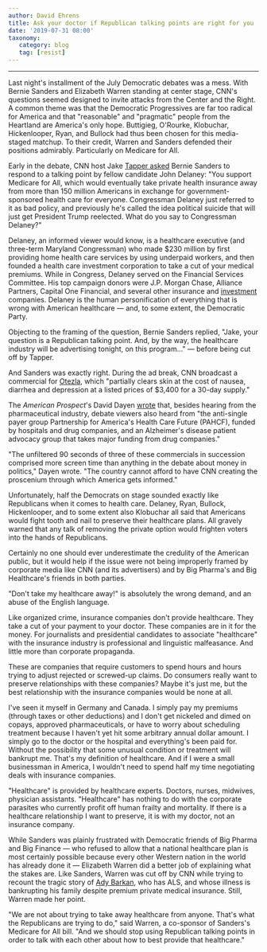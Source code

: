 ```yaml
---
author: David Ehrens
title: Ask your doctor if Republican talking points are right for you
date: '2019-07-31 08:00'
taxonomy:
   category: blog
   tag: [resist]
---
```

---
Last night's installment of the July Democratic debates was a mess. With Bernie Sanders and Elizabeth Warren standing at center stage, CNN's questions seemed designed to invite attacks from the Center and the Right. A common theme was that the Democratic Progressives are far too radical for America and that "reasonable" and "pragmatic" people from the Heartland are America's only hope. Buttigieg, O'Rourke, Klobuchar, Hickenlooper, Ryan, and Bullock had thus been chosen for this media-staged matchup. To their credit, Warren and Sanders defended their positions admirably. Particularly on Medicare for All.

Early in the debate, CNN host Jake [Tapper asked](https://www.vox.com/2019/7/30/20748009/democratic-debate-cnn-moderator-questions-republican-talking-points-bernie-sanders) Bernie Sanders to respond to a talking point by fellow candidate John Delaney: "You support Medicare for All, which would eventually take private health insurance away from more than 150 million Americans in exchange for government-sponsored health care for everyone. Congressman Delaney just referred to it as bad policy, and previously he's called the idea political suicide that will just get President Trump reelected. What do you say to Congressman Delaney?"

Delaney, an informed viewer would know, is a healthcare executive (and three-term Maryland Congressman) who made \$230 million by first providing home health care services by using underpaid workers, and then founded a health care investment corporation to take a cut of your medical premiums. While in Congress, Delaney served on the Financial Services Committee. His top campaign donors were J.P. Morgan Chase, Alliance Partners, Capital One Financial, and several other insurance and [investment](https://www.bloomberg.com/profile/company/735609Q:US) companies. Delaney is the human personification of everything that is wrong with American healthcare — and, to some extent, the Democratic Party.

Objecting to the framing of the question, Bernie Sanders replied, "Jake, your question is a Republican talking point. And, by the way, the healthcare industry will be advertising tonight, on this program\..." — before being cut off by Tapper.

And Sanders was exactly right. During the ad break, CNN broadcast a commercial for [Otezla](https://twitter.com/cd_hooks/status/1156371763951017984), which "partially clears skin at the cost of nausea, diarrhea and depression at a listed prices of \$3,400 for a 30-day supply."

The *American Prospect*'s David Dayen [wrote](https://prospect.org/article/cnns-debate-fail) that, besides hearing from the pharmaceutical industry, debate viewers also heard from "the anti-single payer group Partnership for America's Health Care Future (PAHCF), funded by hospitals and drug companies, and an Alzheimer's disease patient advocacy group that takes major funding from drug companies."

"The unfiltered 90 seconds of three of these commercials in succession comprised more screen time than anything in the debate about money in politics," Dayen wrote. "The country cannot afford to have CNN creating the proscenium through which America gets informed."

Unfortunately, half the Democrats on stage sounded exactly like Republicans when it comes to health care. Delaney, Ryan, Bullock, Hickenlooper, and to some extent also Klobuchar all said that Americans would fight tooth and nail to preserve their healthcare plans. All gravely warned that any talk of removing the private option would frighten voters into the hands of Republicans.

Certainly no one should ever underestimate the credulity of the American public, but it would help if the issue were not being improperly framed by corporate media like CNN (and its advertisers) and by Big Pharma's and Big Healthcare's friends in both parties.

"Don't take my healthcare away!" is absolutely the wrong demand, and an abuse of the English language.

Like organized crime, insurance companies don't provide healthcare. They take a cut of your payment to your doctor. These companies are in it for the money. For journalists and presidential candidates to associate "healthcare" with the insurance industry is professional and linguistic malfeasance. And little more than corporate propaganda.

These are companies that require customers to spend hours and hours trying to adjust rejected or screwed-up claims. Do consumers really want to preserve relationships with these companies? Maybe it's just me, but the best relationship with the insurance companies would be none at all.

I've seen it myself in Germany and Canada. I simply pay my premiums (through taxes or other deductions) and I don't get nickeled and dimed on copays, approved pharmaceuticals, or have to worry about scheduling treatment because I haven't yet hit some arbitrary annual dollar amount. I simply go to the doctor or the hospital and everything's been paid for. Without the possibility that some unusual condition or treatment will bankrupt me. That's my definition of healthcare. And if I were a small businessman in America, I wouldn't need to spend half my time negotiating deals with insurance companies.

"Healthcare" is provided by healthcare experts. Doctors, nurses, midwives, physician assistants. "Healthcare" has nothing to do with the corporate parasites who currently profit off human frailty and mortality. If there is a healthcare relationship I want to preserve, it is with my doctor, not an insurance company.

While Sanders was plainly frustrated with Democratic friends of Big Pharma and Big Finance — who refused to allow that a national healthcare plan is most certainly possible because every other Western nation in the world has already done it — Elizabeth Warren did a better job of explaining what the stakes are. Like Sanders, Warren was cut off by CNN while trying to recount the tragic story of [Ady Barkan](https://nypost.com/2019/07/30/democratic-debate-2019-warren-tells-chuckling-audience-that-als-story-isnt-funny/), who has ALS, and whose illness is bankrupting his family despite premium private medical insurance. Still, Warren made her point.

"We are not about trying to take away healthcare from anyone. That's what the Republicans are trying to do," said Warren, a co-sponsor of Sanders's Medicare for All bill. "And we should stop using Republican talking points in order to talk with each other about how to best provide that healthcare."
